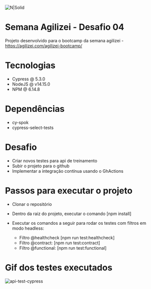 ![N|Solid](https://www.cypress.io/static/33498b5f95008093f5f94467c61d20ab/59c46/cypress-logo.webp)

# Semana Agilizei - Desafio 04

Projeto desenvolvido para o bootcamp da semana agilizei - https://agilizei.com/agilizei-bootcamp/

# Tecnologias

  - Cypress @ 5.3.0
  - NodeJS @ v14.15.0
  - NPM @ 6.14.8

# Dependências

  - cy-spok
  - cypress-select-tests
  
# Desafio

  - Criar novos testes para api de treinamento
  - Subir o projeto para o github
  - Implementar a integração contínua usando o GhActions

# Passos para executar o projeto

  - Clonar o repositório
  - Dentro da raiz do projeto, executar o comando [npm install]
  - Executar os comandos a seguir para rodar os testes com filtros em modo headless:
  
    - Filtro @healthcheck [npm run test:healthcheck]
    - Filtro @contract: [npm run test:contract]
    - Filtro @functional: [npm run test:functional]

# Gif dos testes executados

![api-test-cypress](https://user-images.githubusercontent.com/25454762/101270052-d2009980-3753-11eb-9cb2-c973b9511382.gif)


